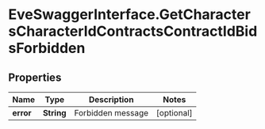 # EveSwaggerInterface.GetCharactersCharacterIdContractsContractIdBidsForbidden

## Properties
Name | Type | Description | Notes
------------ | ------------- | ------------- | -------------
**error** | **String** | Forbidden message | [optional] 



